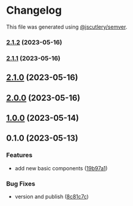 # Changelog

This file was generated using [@jscutlery/semver](https://github.com/jscutlery/semver).

### [2.1.2](https://github.com/clayton-duarte/amalg/compare/button-2.1.1...button-2.1.2) (2023-05-16)

### [2.1.1](https://github.com/clayton-duarte/amalg/compare/button-2.1.0...button-2.1.1) (2023-05-16)

## [2.1.0](https://github.com/clayton-duarte/amalg/compare/button-2.0.0...button-2.1.0) (2023-05-16)

## [2.0.0](https://github.com/clayton-duarte/amalg/compare/button-1.0.0...button-2.0.0) (2023-05-16)

## [1.0.0](https://github.com/clayton-duarte/cpd/compare/button-0.1.0...button-1.0.0) (2023-05-14)

## 0.1.0 (2023-05-13)

### Features

- add new basic components ([19b97a1](https://github.com/clayton-duarte/cpd/commit/19b97a1d1af3652579d5cd7077886a6aff6d8c6b))

### Bug Fixes

- version and publish ([8c81c7c](https://github.com/clayton-duarte/cpd/commit/8c81c7ca317c1445a248d01aa1b79a225ffeb747))
